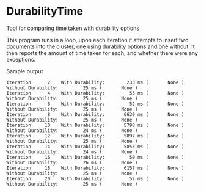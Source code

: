 # DurabilityTime
Tool for comparing time taken with durability options

This program runs in a loop, upon each iteration it attempts to insert two documents into the cluster,
one using durability options and one without.  It then reports the amount of time taken for each,
and whether there were any exceptions.

Sample output

    Iteration      2    With Durability:        233 ms (       None ) Without Durability:         25 ms (       None )
    Iteration      4    With Durability:         53 ms (       None ) Without Durability:         25 ms (       None )
    Iteration      6    With Durability:         52 ms (       None ) Without Durability:         25 ms (       None )
    Iteration      8    With Durability:       6630 ms (       None ) Without Durability:         25 ms (       None )
    Iteration     10    With Durability:       5798 ms (       None ) Without Durability:         24 ms (       None )
    Iteration     12    With Durability:       5897 ms (       None ) Without Durability:         25 ms (       None )
    Iteration     14    With Durability:       5853 ms (       None ) Without Durability:         24 ms (       None )
    Iteration     16    With Durability:         50 ms (       None ) Without Durability:         26 ms (       None )
    Iteration     18    With Durability:       6157 ms (       None ) Without Durability:         25 ms (       None )
    Iteration     20    With Durability:         52 ms (       None ) Without Durability:         25 ms (       None )


